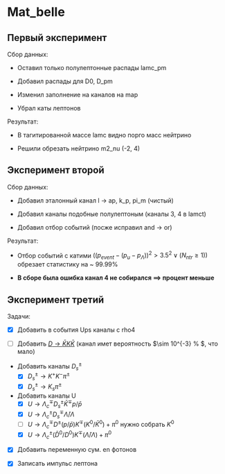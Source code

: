 # Mat_belle

## Первый эксперимент

Сбор данных:

* Оставил только полулептонные распады lamc_pm

* Добавил распады для D0, D_pm

* Изменил заполнение на каналов на map

* Убрал каты лептонов

Результат:

* В тагитированной массе lamc видно порго масс нейтрино

* Решили обрезать нейтрино m2_nu  (-2, 4)

## Эксперимент второй

Сбор данных:

* Добавил эталонный канал l -> ap, k_p, pi_m (чистый)

* Добавил каналы подобные полулептоным (каналы 3, 4 в lamct)

* Добавил отбор событий (посже исправил and -> or)

Результат:

* Отбор событий с катими $((p_{event} - (p_u - p_{\Lambda}))^2 > 3.5^2 \lor  (N_{ntr} \ge 1))$ обрезает статистику на ~ 99.99%

* **В сборе была ошибка канал 4 не собирался $\implies$ процент меньше**

## Эксперимент третий

Задачи:

* [x] Добавить в события Ups каналы с rho4

* [ ] Добавить [$D \to \bar K K \bar K$](https://pdg.lbl.gov/2020/tables/rpp2020-tab-mesons-charm.pdf) (канал имет вероятность $\sim 10^{-3} \% $, что мало)

* Добавить каналы $D_s^\pm$  
    * [x] $D_s^\pm \to K^+ K^- \pi^\pm$
    * [x] $D_s^\pm \to K_s \pi^\pm$

* Добавить каналы U
    * [x] $U \to \Lambda_c^\mp D_s^\pm \bar K^\mp p/\bar p$
    * [x] $U \to \Lambda_c^\pm D_s^\mp \bar \Lambda / \Lambda$
    * [ ] $U \to \Lambda_c^\mp D^\pm (p/\bar p) K^\mp (K^0/\bar K^0) + \pi^0$ нужно собрать $K^0$
    * [x] $U \to \Lambda_c^\pm (\bar D^0/D^0)  K^\mp (\bar \Lambda/\Lambda)  + \pi^0$

* [x] Добавить переменную сум. en фотонов 

* [x] Записать импульс лептона


